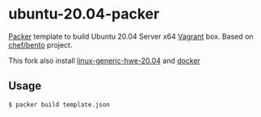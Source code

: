 # ubuntu-20.04-packer
[Packer](https://www.packer.io/) template to build Ubuntu 20.04 Server x64 [Vagrant](https://www.vagrantup.com/) box. Based on [chef/bento](https://github.com/chef/bento) project.

This fork also install [linux-generic-hwe-20.04](https://wiki.ubuntu.com/Kernel/LTSEnablementStack) and [docker](https://docs.docker.com/engine/install/ubuntu/)

## Usage
```sh
$ packer build template.json
```
